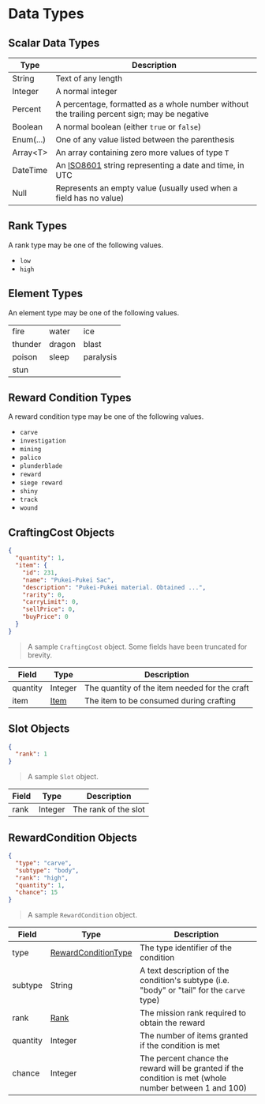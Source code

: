 # Data Types
## Scalar Data Types
Type | Description
---- | -----------
String | Text of any length
Integer | A normal integer
Percent | A percentage, formatted as a whole number without the trailing percent sign; may be negative
Boolean | A normal boolean (either `true` or `false`)
Enum(...) | One of any value listed between the parenthesis
Array&lt;T&gt; | An array containing zero more values of type `T`
DateTime | An [ISO8601](#https://en.wikipedia.org/wiki/ISO_8601#Combined_date_and_time_representations) string representing a date and time, in UTC
Null | Represents an empty value (usually used when a field has no value)

## Rank Types
A rank type may be one of the following values.

- `low`
- `high`

## Element Types
An element type may be one of the following values.

| | | |
|-|-|-|
fire | water | ice
thunder | dragon | blast
poison | sleep | paralysis
stun | |

## Reward Condition Types
A reward condition type may be one of the following values.

- `carve`
- `investigation`
- `mining`
- `palico`
- `plunderblade`
- `reward`
- `siege reward`
- `shiny`
- `track`
- `wound`

## CraftingCost Objects
```json
{
  "quantity": 1,
  "item": {
    "id": 231,
    "name": "Pukei-Pukei Sac",
    "description": "Pukei-Pukei material. Obtained ...",
    "rarity": 0,
    "carryLimit": 0,
    "sellPrice": 0,
    "buyPrice": 0
  }
}
```

> A sample `CraftingCost` object. Some fields have been truncated for brevity.

Field | Type | Description
----- | ---- | -----------
quantity | Integer | The quantity of the item needed for the craft
item | [Item](#item-objects) | The item to be consumed during crafting

## Slot Objects
```json
{
  "rank": 1
}
```

> A sample `Slot` object.

Field | Type | Description
----- | ---- | -----------
rank | Integer | The rank of the slot

## RewardCondition Objects
```json
{
  "type": "carve",
  "subtype": "body",
  "rank": "high",
  "quantity": 1,
  "chance": 15
}
```

> A sample `RewardCondition` object.

Field | Type | Description
----- | ---- | -----------
type | [RewardConditionType](#reward-condition-types) | The type identifier of the condition
subtype | String | A text description of the condition's subtype (i.e. "body" or "tail" for the `carve` type)
rank | [Rank](#rank-types) | The mission rank required to obtain the reward
quantity | Integer | The number of items granted if the condition is met
chance | Integer | The percent chance the reward will be granted if the condition is met (whole number between 1 and 100)